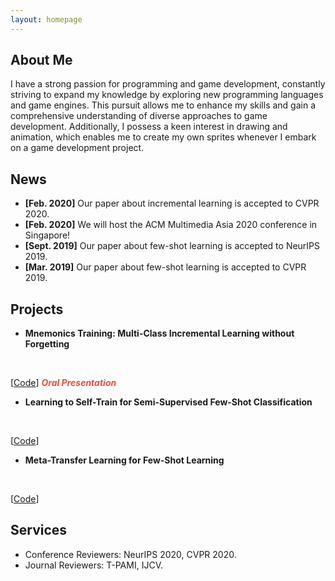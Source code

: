 ```yaml
---
layout: homepage
---
```


## About Me

I have a strong passion for programming and game development, constantly striving to expand my knowledge by exploring new programming languages and game engines. This pursuit allows me to enhance my skills and gain a comprehensive understanding of diverse approaches to game development. Additionally, I possess a keen interest in drawing and animation, which enables me to create my own sprites whenever I embark on a game development project.

## News

- **[Feb. 2020]** Our paper about incremental learning is accepted to CVPR 2020.
- **[Feb. 2020]** We will host the ACM Multimedia Asia 2020 conference in Singapore!
- **[Sept. 2019]** Our paper about few-shot learning is accepted to NeurIPS 2019.
- **[Mar. 2019]** Our paper about few-shot learning is accepted to CVPR 2019.

## Projects

- **Mnemonics Training: Multi-Class Incremental Learning without Forgetting**
  <br>
  
  <br>

[[Code](https://github.com/yaoyao-liu/mnemonics)] <strong><i style="color:#e74d3c">Oral Presentation</i></strong>

- **Learning to Self-Train for Semi-Supervised Few-Shot Classification**
  <br>
  
  <br>

[[Code](https://github.com/xinzheli1217/learning-to-self-train)]

- **Meta-Transfer Learning for Few-Shot Learning**
  <br>
  
  <br>

[[Code](https://github.com/yaoyao-liu/meta-transfer-learning)]

## Services

- Conference Reviewers: NeurIPS 2020, CVPR 2020.
- Journal Reviewers: T-PAMI, IJCV.
